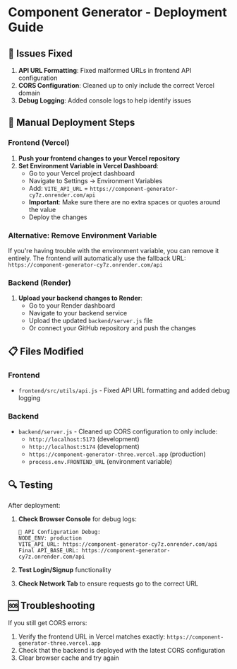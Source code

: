 # Component Generator - Deployment Guide

## 🔧 Issues Fixed

1. **API URL Formatting**: Fixed malformed URLs in frontend API configuration
2. **CORS Configuration**: Cleaned up to only include the correct Vercel domain
3. **Debug Logging**: Added console logs to help identify issues

## 🚀 Manual Deployment Steps

### Frontend (Vercel)

1. **Push your frontend changes to your Vercel repository**
2. **Set Environment Variable in Vercel Dashboard**:
   - Go to your Vercel project dashboard
   - Navigate to Settings → Environment Variables
   - Add: `VITE_API_URL` = `https://component-generator-cy7z.onrender.com/api`
   - **Important**: Make sure there are no extra spaces or quotes around the value
   - Deploy the changes

### Alternative: Remove Environment Variable
If you're having trouble with the environment variable, you can remove it entirely. The frontend will automatically use the fallback URL: `https://component-generator-cy7z.onrender.com/api`

### Backend (Render)

1. **Upload your backend changes to Render**:
   - Go to your Render dashboard
   - Navigate to your backend service
   - Upload the updated `backend/server.js` file
   - Or connect your GitHub repository and push the changes

## 📋 Files Modified

### Frontend
- `frontend/src/utils/api.js` - Fixed API URL formatting and added debug logging

### Backend  
- `backend/server.js` - Cleaned up CORS configuration to only include:
  - `http://localhost:5173` (development)
  - `http://localhost:5174` (development)
  - `https://component-generator-three.vercel.app` (production)
  - `process.env.FRONTEND_URL` (environment variable)

## 🔍 Testing

After deployment:

1. **Check Browser Console** for debug logs:
   ```
   🔧 API Configuration Debug:
   NODE_ENV: production
   VITE_API_URL: https://component-generator-cy7z.onrender.com/api
   Final API_BASE_URL: https://component-generator-cy7z.onrender.com/api
   ```

2. **Test Login/Signup** functionality
3. **Check Network Tab** to ensure requests go to the correct URL

## 🆘 Troubleshooting

If you still get CORS errors:
1. Verify the frontend URL in Vercel matches exactly: `https://component-generator-three.vercel.app`
2. Check that the backend is deployed with the latest CORS configuration
3. Clear browser cache and try again 